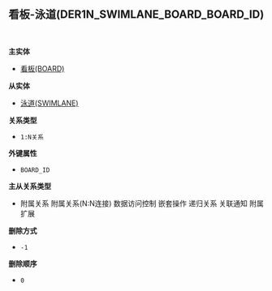 ## 看板-泳道(DER1N_SWIMLANE_BOARD_BOARD_ID) <!-- {docsify-ignore-all} -->



<br>
<p class="panel-title"><b>主实体</b></p>

* [看板(BOARD)](module/ProjMgmt/Board)

<p class="panel-title"><b>从实体</b></p>

* [泳道(SWIMLANE)](module/ProjMgmt/Swimlane)

<p class="panel-title"><b>关系类型</b></p>

* `1:N关系`

<p class="panel-title"><b>外键属性</b></p>

* `BOARD_ID`

<p class="panel-title"><b>主从关系类型</b></p>

* <i class="fa fa-square"/></i> 附属关系 <i class="fa fa-square"/></i> 附属关系(N:N连接) <i class="fa fa-square"/></i> 数据访问控制 <i class="fa fa-square"/></i> 嵌套操作 <i class="fa fa-square"/></i> 递归关系 <i class="fa fa-square"/></i> 关联通知 <i class="fa fa-square"/></i> 附属扩展

<p class="panel-title"><b>删除方式</b></p>

* `-1`

<p class="panel-title"><b>删除顺序</b></p>

* `0`
